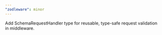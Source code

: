 ```yaml
---
"zodleware": minor
---
```


Add SchemaRequestHandler type for reusable, type-safe request validation in middleware.
